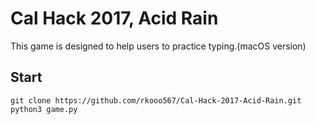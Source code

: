# Cal Hack 2017, Acid Rain

This game is designed to help users to practice typing.(macOS version)

## Start
```
git clone https://github.com/rkooo567/Cal-Hack-2017-Acid-Rain.git
python3 game.py
```
